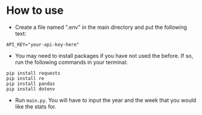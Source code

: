 # How to use
- Create a file named ".env" in the main directory and put the following text:
```
API_KEY="your-api-key-here"
```
- You may need to install packages if you have not used the before. If so, run the following commands in your terminal:
```
pip install requests
pip install re
pip install pandas
pip install dotenv
```
- Run ```main.py```. You will have to input the year and the week that you would like the stats for.